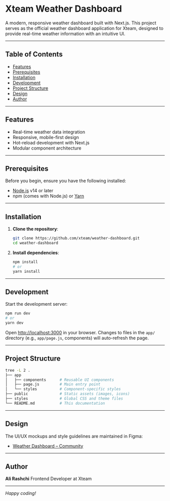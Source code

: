 # Xteam Weather Dashboard

A modern, responsive weather dashboard built with Next.js. This project serves as the official weather dashboard application for Xteam, designed to provide real-time weather information with an intuitive UI.

---

## Table of Contents

* [Features](#features)
* [Prerequisites](#prerequisites)
* [Installation](#installation)
* [Development](#development)
* [Project Structure](#project-structure)
* [Design](#design)
* [Author](#author)

---

## Features

* Real-time weather data integration
* Responsive, mobile-first design
* Hot-reload development with Next.js
* Modular component architecture

---

## Prerequisites

Before you begin, ensure you have the following installed:

* [Node.js](https://nodejs.org/) v14 or later
* npm (comes with Node.js) or [Yarn](https://yarnpkg.com/)

---

## Installation

1. **Clone the repository**:

   ```bash
   git clone https://github.com/xteam/weather-dashboard.git
   cd weather-dashboard
   ```

2. **Install dependencies**:

   ```bash
   npm install
   # or
   yarn install
   ```

---

## Development

Start the development server:

```bash
npm run dev
# or
yarn dev
```

Open [http://localhost:3000](http://localhost:3000) in your browser. Changes to files in the `app/` directory (e.g., `app/page.js`, components) will auto-refresh the page.

---

## Project Structure

```bash
tree -L 2 .
├── app
│   ├── components      # Reusable UI components
│   ├── page.js         # Main entry point
│   └── styles          # Component-specific styles
├── public              # Static assets (images, icons)
├── styles              # Global CSS and theme files
└── README.md           # This documentation
```

---

## Design

The UI/UX mockups and style guidelines are maintained in Figma:

* [Weather Dashboard – Community](https://www.figma.com/design/RbbFssyZIwxP2PIq9yu6hc/Weather-Dashboard--Community-?node-id=0-1&p=f&t=2KhnKVaTVyPOLlIe-0)

---

## Author

**Ali Rashchi**
Frontend Developer at Xteam

---

*Happy coding!*

